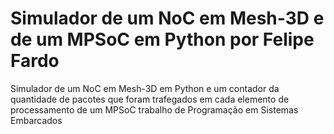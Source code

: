 # Simulador de um NoC em Mesh-3D e de um MPSoC em Python por Felipe Fardo
Simulador de um NoC em Mesh-3D em Python e um contador da quantidade de pacotes que foram trafegados em cada elemento de processamento de um MPSoC trabalho de Programação em Sistemas Embarcados